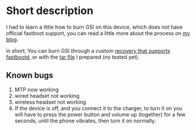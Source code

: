 # Short description
I had to learn a little how to burn GSI on this device, which does not have official fastboot support, you can read a little more about the process on [my blog](https://aiv-dev.github.io/GSI-on-A01Core/).

in short; You can burn GSI through a custom [recovery that supports fastbootd](https://github.com/AshiVered/Android-custom-ROMs/releases/tag/a01core), or with the [tar file](https://github.com/AshiVered/Android-custom-ROMs/releases/tag/a01core_super) I prepared (no tested yet).


## Known bugs

1. MTP now working
2. wired headset not working
3. wireless headset not working
4. If the device is off, and you connect it to the charger, to turn it on you will have to press the power button and volume up (together) for a few seconds, until the phone vibrates, then turn it on normally. 
